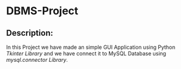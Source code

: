 # DBMS-Project

## Description:

In this Project we have made an simple GUI Application using Python *Tkinter Library* and we have connect it to MySQL Database using *mysql.connector Library*.

